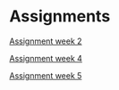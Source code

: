 # Assignments

[Assignment week 2](https://github.com/Marijekok/Assignments/blob/master/Assignment_week_2%2B(1).ipynb)

[Assignment week 4](https://github.com/Marijekok/Assignments/blob/master/Assignment_week_4%2B(1).ipynb)

[Assignment week 5](https://github.com/Marijekok/Assignments/blob/master/Assignment_week_5.ipynb)
